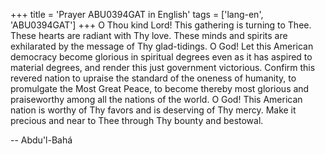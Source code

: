 +++
title = 'Prayer ABU0394GAT in English'
tags = ['lang-en', 'ABU0394GAT']
+++
O Thou kind Lord!  This gathering is turning to Thee.  These hearts are radiant with Thy love.  These minds and spirits are exhilarated by the message of Thy glad-tidings.  O God!  Let this American democracy become glorious in spiritual degrees even as it has aspired to material degrees, and render this just government victorious.  Confirm this revered nation to upraise the standard of the oneness of humanity, to promulgate the Most Great Peace, to become thereby most glorious and praiseworthy among all the nations of the world.  O God! This American nation is worthy of Thy favors and is deserving of Thy mercy.  Make it precious and near to Thee through Thy bounty and bestowal.

-- Abdu'l-Bahá
